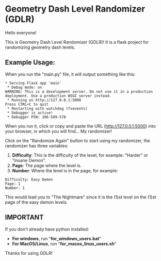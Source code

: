 # Geometry Dash Level Randomizer (GDLR)

Hello everyone!

This is Geometry Dash Level Randomizer (GDLR)! It is a flask project for randomizing geometry dash levels.

## Example Usage:

When you run the "main.py" file, it will output something like this:


```
* Serving Flask app 'main'
 * Debug mode: on
WARNING: This is a development server. Do not use it in a production deployment. Use a production WSGI server instead.
 * Running on http://127.0.0.1:5000
Press CTRL+C to quit
 * Restarting with watchdog (fsevents)
 * Debugger is active!
 * Debugger PIN: 106-589-578
 ```

When you run it, click or copy and paste the URL (http://127.0.0.1:5000) into your browser, in which you will find... My randomizer!

Click on the "Randomize Again" button to start using my randomizer, the randomizer has three variables:

1. **Difficulty**: This is the difficulty of the level, for example: "Harder" or "Insane Demon".
2. **Page**: The page where the level is.
3. **Number**: Where the level is in the page, for example:

```
Difficulty: Easy Demon
Page: 1
Number: 1
```

This would lead you to "The Nightmare" since it is the (1)st level on the (1)st page of the easy demon levels.

## IMPORTANT

If you don't already have python installed:

* **For windows**, run "**for_windows_users.bat**"
* **For MacOS/Linux**, run "**for_macos_linux_users.sh**"

Thanks for using GDLR!